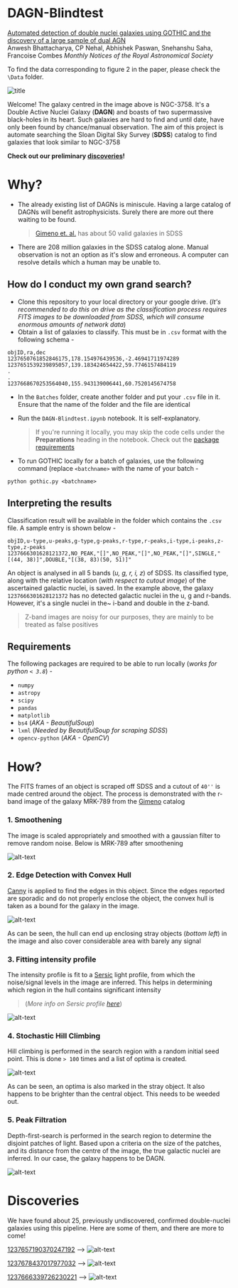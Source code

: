 # DAGN-Blindtest

[Automated detection of double nuclei galaxies using GOTHIC and the discovery of a large sample of dual AGN](https://academic.oup.com/mnras/article/524/3/4482/7227924)  
Anwesh Bhattacharya, CP Nehal, Abhishek Paswan, Snehanshu Saha, Francoise Combes
*Monthly Notices of the Royal Astronomical Society*

To find the data corresponding to figure 2 in the paper, please check the `\Data` folder.

![title](Images/ngc-3758_background.jpg)

Welcome! The galaxy centred in the image above is NGC-3758. It's a Double Active Nuclei Galaxy (**DAGN**) and boasts of two supermassive black-holes in its heart. Such galaxies are hard to find and until date, have only been found by chance/manual observation. The aim of this project is automate searching the Sloan Digital Sky Survey (**SDSS**) catalog to find galaxies that look similar to NGC-3758

**Check out our preliminary [discoveries](#discoveries)!**

# Why?

- The already existing list of DAGNs is miniscule. Having a large catalog of DAGNs will benefit astrophysicists. Surely there are more out there waiting to be found.
  > [Gimeno et. al.](https://iopscience.iop.org/article/10.1086/421371/pdf) has about 50 valid galaxies in SDSS
- There are 208 million galaxies in the SDSS catalog alone. Manual observation is not an option as it's slow and erroneous. A computer can resolve details which a human may be unable to.

[//]: # (Add link about )

## How do I conduct my own grand search?

- Clone this repository to your local directory or your google drive. (*It's recommended to do this on drive as the classification process requires FITS images to be downloaded from SDSS, which will consume enormous amounts of network data*)
- Obtain a list of galaxies to classify. This must be in `.csv` format with the following schema -
```
objID,ra,dec
1237650761852846175,178.154976439536,-2.46941711974289
1237651539239895057,139.183424654422,59.7746157484119
.
.
1237668670253564040,155.943139006441,60.7520145674758
```
- In the `Batches` folder, create another folder and put your `.csv` file in it. Ensure that the name of the folder and the file are identical
- Run the `DAGN-Blindtest.ipynb` notebook. It is self-explanatory.

  > If you're running it locally, you may skip the code cells under the **Preparations** heading in the notebook. Check out the [package requirements](#requirements)

- To run GOTHIC locally for a batch of galaxies, use the following command (replace `<batchname>` with the name of your batch -
```
python gothic.py <batchname>
```

## Interpreting the results

Classification result will be available in the folder which contains the `.csv` file. A sample entry is shown below -
```
objID,u-type,u-peaks,g-type,g-peaks,r-type,r-peaks,i-type,i-peaks,z-type,z-peaks
1237666301628121372,NO_PEAK,"[]",NO_PEAK,"[]",NO_PEAK,"[]",SINGLE,"[(44, 38)]",DOUBLE,"[(38, 83)(50, 51)]"
```
An object is analysed in all 5 bands (*u, g, r, i, z*) of SDSS. Its classified type, along with the relative location (*with respect to cutout image*) of the ascertained galactic nuclei, is saved. In the example above, the galaxy `1237666301628121372` has no detected galactic nuclei in the u, g and r-bands. However, it's a single nuclei in the~ i-band and double in the z-band.
> Z-band images are noisy for our purposes, they are mainly to be treated as false positives

## Requirements

The following packages are required to be able to run locally (*works for python `< 3.8`*) -
 - `numpy`
 - `astropy`
 - `scipy`
 - `pandas`
 - `matplotlib`
 - `bs4` (*AKA - BeautifulSoup*)
 - `lxml` (*Needed by BeautifulSoup for scraping SDSS*)
 - `opencv-python` (*AKA - OpenCV*)

# How?

The FITS frames of an object is scraped off SDSS and a cutout of `40''` is made centred around the object. The process is demonstrated with the r-band image of the galaxy MRK-789 from the [Gimeno](https://iopscience.iop.org/article/10.1086/421371/pdf) catalog

### 1. Smoothening

The image is scaled appropriately and smoothed with a gaussian filter to remove random noise. Below is MRK-789 after smoothening

![alt-text](Images/smooth.png)

### 2. Edge Detection with Convex Hull

[Canny](https://docs.opencv.org/3.4/da/d5c/tutorial_canny_detector.html) is applied to find the edges in this object. Since the edges reported are sporadic and do not properly enclose the object, the convex hull is taken as a bound for the galaxy in the image.

![alt-text](Images/hull.png)

As can be seen, the hull can end up enclosing stray objects (*bottom left*) in the image and also cover considerable area with barely any signal

### 3. Fitting intensity profile

The intensity profile is fit to a [Sersic](https://en.wikipedia.org/wiki/Sersic_profile) light profile, from which the noise/signal levels in the image are inferred. This helps in determining which region in the hull contains significant intensity
> (*More info on Sersic profile [here](https://arxiv.org/pdf/astro-ph/9309013.pdf)*)

![alt-text](Images/signal.png)

### 4. Stochastic Hill Climbing

Hill climbing is performed in the search region with a random initial seed point. This is done `> 100` times and a list of optima is created.

![alt-text](Images/hill-opts.png)

As can be seen, an optima is also marked in the stray object. It also happens to be brighter than the central object. This needs to be weeded out.

### 5. Peak Filtration

Depth-first-search is performed in the search region to determine the disjoint patches of light. Based upon a criteria on the size of the patches, and its distance from the centre of the image, the true galactic nuclei are inferred. In our case, the galaxy happens to be DAGN.

![alt-text](Images/peaks.png)

# Discoveries

We have found about 25, previously undiscovered, confirmed double-nuclei galaxies using this pipeline. Here are some of them, and there are more to come!

[1237657190370247192](http://skyserver.sdss.org/dr15/en/tools/explore/summary.aspx?id=1237657190370247192) --> ![alt-text](Images/discovery1.png)

[1237678437017977032](http://skyserver.sdss.org/dr15/en/tools/explore/summary.aspx?id=1237678437017977032) --> ![alt-text](Images/discovery2.png)

[1237666339726230221](http://skyserver.sdss.org/dr15/en/tools/explore/summary.aspx?id=1237666339726230221) --> ![alt-text](Images/discovery3.png)
